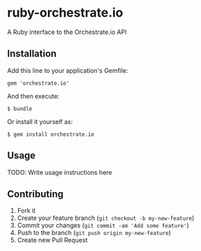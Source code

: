 # ruby-orchestrate.io

A Ruby interface to the Orchestrate.io API

## Installation

Add this line to your application's Gemfile:

    gem 'orchestrate.io'

And then execute:

    $ bundle

Or install it yourself as:

    $ gem install orchestrate.io

## Usage

TODO: Write usage instructions here

## Contributing

1. Fork it
2. Create your feature branch (`git checkout -b my-new-feature`)
3. Commit your changes (`git commit -am 'Add some feature'`)
4. Push to the branch (`git push origin my-new-feature`)
5. Create new Pull Request
